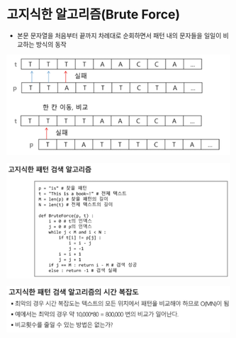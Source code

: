 # 고지식한 알고리즘(Brute Force)

- 본문 문자열을 처음부터 끝까지 차례대로 순회하면서 패턴 내의 문자들을 일일이 비교하는 방식의 동작

![image-20210813140508337](photo/image-20210813140508337.png)

![image-20210813140609531](photo/image-20210813140609531.png)

![image-20210813140627417](photo/image-20210813140627417.png)

